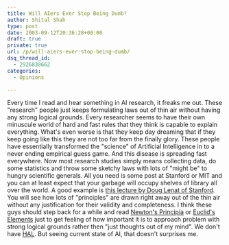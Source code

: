 ```yaml
---
title: Will AIers Ever Stop Being Dumb?
author: Shital Shah
type: post
date: 2003-09-12T20:36:28+00:00
draft: true
private: true
url: /p/will-aiers-ever-stop-being-dumb/
dsq_thread_id:
  - 2926838662
categories:
  - Opinions

---
```

Every time I read and hear something in AI research, it freaks me out. These "research" people just keeps formulating laws out of thin air without having any strong logical grounds. Every researcher seems to have their own minuscule world of hard and fast rules that they think is capable to explain everything. What's even worse is that they keep day dreaming that if they keep going like this they are not too far from the finally glory. These people have essentially transformed the "science" of Artificial Intelligence in to a never ending empirical guess game. And this disease is spreading fast everywhere. Now most research studies simply means collecting data, do some statistics and throw some sketchy laws with lots of "might be" to hungry scientific generals. All you need is some post at Stanford or MIT and you can at least expect that your garbage will occupy shelves of library all over the world. A good example is [this lecture by Doug Lenat of Stanford][1]. You will see how lots of "principles" are drawn right away out of the thin air without any justification for their validity and completeness. I think these guys should step back for a while and read [Newton's Principia][2] or [Euclid's Elements][3] just to get feeling of how important it is to approach problem with strong logical grounds rather then "just thoughts out of my mind". We don't have [HAL][4]. But seeing current state of AI, that doesn't surprises me.

 [1]: http://murl.microsoft.com/LectureDetails.asp?1032
 [2]: http://www.amazon.com/exec/obidos/tg/detail/-/1888009004
 [3]: http://aleph0.clarku.edu/~djoyce/java/elements/elements.html
 [4]: http://www.amazon.com/exec/obidos/ASIN/0262692112/102-3263321-6040950
